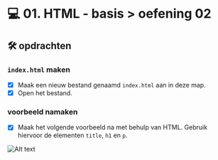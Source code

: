 # 💻 01. HTML - basis > oefening 02

## 🛠️ opdrachten

### `index.html` maken

- [x] Maak een nieuw bestand genaamd `index.html` aan in deze map.
- [x] Open het bestand.

### voorbeeld namaken

- [x] Maak het volgende voorbeeld na met behulp van HTML. Gebruik hiervoor de elementen `title`, `h1` en `p`.

![Alt text](image.png)
